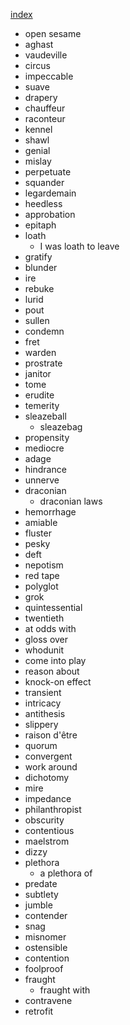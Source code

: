 [index](index.html)

- open sesame
- aghast
- vaudeville
- circus
- impeccable
- suave
- drapery
- chauffeur
- raconteur
- kennel
- shawl
- genial
- mislay
- perpetuate
- squander
- legardemain
- heedless
- approbation
- epitaph
- loath
	- I was loath to leave
- gratify
- blunder
- ire
- rebuke
- lurid
- pout
- sullen
- condemn
- fret
- warden
- prostrate
- janitor
- tome
- erudite
- temerity
- sleazeball
	- sleazebag
- propensity
- mediocre
- adage
- hindrance
- unnerve
- draconian
	- draconian laws
- hemorrhage
- amiable
- fluster
- pesky
- deft
- nepotism
- red tape
- polyglot
- grok
- quintessential
- twentieth
- at odds with
- gloss over
- whodunit
- come into play
- reason about
- knock-on effect
- transient
- intricacy
- antithesis
- slippery
- raison d'être
- quorum
- convergent
- work around
- dichotomy
- mire
- impedance
- philanthropist
- obscurity
- contentious
- maelstrom
- dizzy
- plethora
	- a plethora of
- predate
- subtlety
- jumble
- contender
- snag
- misnomer
- ostensible
- contention
- foolproof
- fraught
	- fraught with
- contravene
- retrofit
